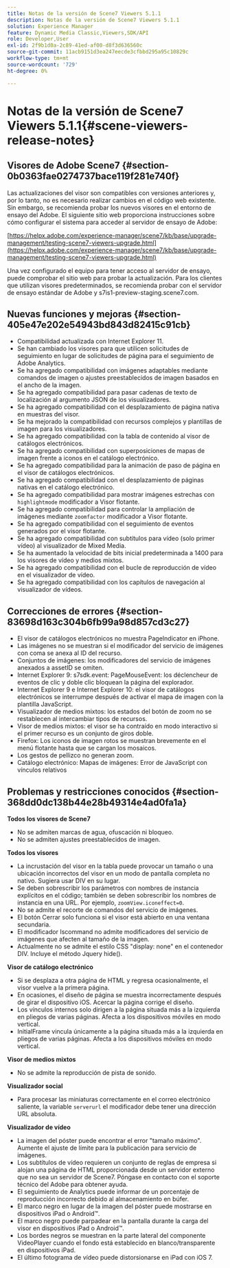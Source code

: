 ```yaml
---
title: Notas de la versión de Scene7 Viewers 5.1.1
description: Notas de la versión de Scene7 Viewers 5.1.1
solution: Experience Manager
feature: Dynamic Media Classic,Viewers,SDK/API
role: Developer,User
exl-id: 2f9b1d0a-2c89-41ed-af00-d8f3d636560c
source-git-commit: 11acb9151d3ea247eecde3cfbbd295a95c10829c
workflow-type: tm+mt
source-wordcount: '729'
ht-degree: 0%

---
```


# Notas de la versión de Scene7 Viewers 5.1.1{#scene-viewers-release-notes}

## Visores de Adobe Scene7 {#section-0b0363fae0274737bace119f281e740f}

Las actualizaciones del visor son compatibles con versiones anteriores y, por lo tanto, no es necesario realizar cambios en el código web existente. Sin embargo, se recomienda probar los nuevos visores en el entorno de ensayo del Adobe. El siguiente sitio web proporciona instrucciones sobre cómo configurar el sistema para acceder al servidor de ensayo de Adobe:

[https://helpx.adobe.com/experience-manager/scene7/kb/base/upgrade-management/testing-scene7-viewers-upgrade.html](https://helpx.adobe.com/experience-manager/scene7/kb/base/upgrade-management/testing-scene7-viewers-upgrade.html)

Una vez configurado el equipo para tener acceso al servidor de ensayo, puede comprobar el sitio web para probar la actualización. Para los clientes que utilizan visores predeterminados, se recomienda probar con el servidor de ensayo estándar de Adobe y s7is1-preview-staging.scene7.com.

## Nuevas funciones y mejoras {#section-405e47e202e54943bd843d82415c91cb}

* Compatibilidad actualizada con Internet Explorer 11.
* Se han cambiado los visores para que utilicen solicitudes de seguimiento en lugar de solicitudes de página para el seguimiento de Adobe Analytics.
* Se ha agregado compatibilidad con imágenes adaptables mediante comandos de imagen o ajustes preestablecidos de imagen basados en el ancho de la imagen.
* Se ha agregado compatibilidad para pasar cadenas de texto de localización al argumento JSON de los visualizadores.
* Se ha agregado compatibilidad con el desplazamiento de página nativa en muestras del visor.
* Se ha mejorado la compatibilidad con recursos complejos y plantillas de imagen para los visualizadores.
* Se ha agregado compatibilidad con la tabla de contenido al visor de catálogos electrónicos.
* Se ha agregado compatibilidad con superposiciones de mapas de imagen frente a iconos en el catálogo electrónico.
* Se ha agregado compatibilidad para la animación de paso de página en el visor de catálogos electrónicos.
* Se ha agregado compatibilidad con el desplazamiento de páginas nativas en el catálogo electrónico.
* Se ha agregado compatibilidad para mostrar imágenes estrechas con `highlightmode` modificador a Visor flotante.
* Se ha agregado compatibilidad para controlar la ampliación de imágenes mediante `zoomfactor` modificador a Visor flotante.
* Se ha agregado compatibilidad con el seguimiento de eventos generados por el visor flotante.
* Se ha agregado compatibilidad con subtítulos para vídeo (solo primer vídeo) al visualizador de Mixed Media.
* Se ha aumentado la velocidad de bits inicial predeterminada a 1400 para los visores de vídeo y medios mixtos.
* Se ha agregado compatibilidad con el bucle de reproducción de vídeo en el visualizador de vídeo.
* Se ha agregado compatibilidad con los capítulos de navegación al visualizador de vídeos.

## Correcciones de errores {#section-83698d163c304b6fb99a98d857cd3c27}

* El visor de catálogos electrónicos no muestra PageIndicator en iPhone.
* Las imágenes no se muestran si el modificador del servicio de imágenes con coma se anexa al ID del recurso.
* Conjuntos de imágenes: los modificadores del servicio de imágenes anexados a assetID se omiten.
* Internet Explorer 9: s7sdk.event: PageMouseEvent: los déclencheur de eventos de clic y doble clic bloquean la página del explorador.
* Internet Explorer 9 e Internet Explorer 10: el visor de catálogos electrónicos se interrumpe después de activar el mapa de imagen con la plantilla JavaScript.
* Visualizador de medios mixtos: los estados del botón de zoom no se restablecen al intercambiar tipos de recursos.
* Visor de medios mixtos: el visor se ha contraído en modo interactivo si el primer recurso es un conjunto de giros doble.
* Firefox: Los iconos de imagen rotos se muestran brevemente en el menú flotante hasta que se cargan los mosaicos.
* Los gestos de pellizco no generan zoom.
* Catálogo electrónico: Mapas de imágenes: Error de JavaScript con vínculos relativos

## Problemas y restricciones conocidos {#section-368dd0dc138b44e28b49314e4ad0fa1a}

**Todos los visores de Scene7**

* No se admiten marcas de agua, ofuscación ni bloqueo.
* No se admiten ajustes preestablecidos de imagen.

**Todos los visores**

* La incrustación del visor en la tabla puede provocar un tamaño o una ubicación incorrectos del visor en un modo de pantalla completa no nativo. Sugiera usar DIV en su lugar.
* Se deben sobrescribir los parámetros con nombres de instancia explícitos en el código; también se deben sobrescribir los nombres de instancia en una URL. Por ejemplo, `zoomView.iconeffect=0`.
* No se admite el recorte de comandos del servicio de imágenes.
* El botón Cerrar solo funciona si el visor está abierto en una ventana secundaria.
* El modificador Iscommand no admite modificadores del servicio de imágenes que afecten al tamaño de la imagen.
* Actualmente no se admite el estilo CSS &quot;display: none&quot; en el contenedor DIV. Incluye el método Jquery hide().

**Visor de catálogo electrónico**

* Si se desplaza a otra página de HTML y regresa ocasionalmente, el visor vuelve a la primera página.
* En ocasiones, el diseño de página se muestra incorrectamente después de girar el dispositivo iOS. Acercar la página corrige el diseño.
* Los vínculos internos solo dirigen a la página situada más a la izquierda en pliegos de varias páginas. Afecta a los dispositivos móviles en modo vertical.
* InitialFrame vincula únicamente a la página situada más a la izquierda en pliegos de varias páginas. Afecta a los dispositivos móviles en modo vertical.

**Visor de medios mixtos**

* No se admite la reproducción de pista de sonido.

**Visualizador social**

* Para procesar las miniaturas correctamente en el correo electrónico saliente, la variable `serverurl` el modificador debe tener una dirección URL absoluta.

**Visualizador de vídeo**

* La imagen del póster puede encontrar el error &quot;tamaño máximo&quot;. Aumente el ajuste de límite para la publicación para servicio de imágenes.
* Los subtítulos de vídeo requieren un conjunto de reglas de empresa si alojan una página de HTML proporcionada desde un servidor externo que no sea un servidor de Scene7. Póngase en contacto con el soporte técnico del Adobe para obtener ayuda.
* El seguimiento de Analytics puede informar de un porcentaje de reproducción incorrecto debido al almacenamiento en búfer.
* El marco negro en lugar de la imagen del póster puede mostrarse en dispositivos iPad o Android™.
* El marco negro puede parpadear en la pantalla durante la carga del visor en dispositivos iPad o Android™.
* Los bordes negros se muestran en la parte lateral del componente VideoPlayer cuando el fondo está establecido en blanco/transparente en dispositivos iPad.
* El último fotograma de vídeo puede distorsionarse en iPad con iOS 7.
